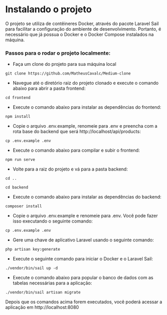 # Instalando o projeto

O projeto se utiliza de contêineres Docker, através do pacote Laravel Sail para facilitar a configuração do ambiente de desenvolvimento. Portanto, é necessário que já possua o Docker e o Docker Compose instalados na máquina.

### Passos para o rodar o projeto localmente:

- Faça um clone do projeto para sua máquina local
```shell
git clone https://github.com/MatheusCavalc/Medium-clone
```
- Navegue até o diretório raiz do projeto clonado e execute o comando abaixo para abrir a pasta frontend:
```shell
cd frontend
```
- Execute o comando abaixo para instalar as dependências do frontend:
```shell
npm install
```
- Copie o arquivo .env.example, renomeie para .env e preencha com a rota base do backend que será http://localhost/api/products:
```shell
cp .env.example .env
```
- Execute o comando abaixo para compilar e subir o frontend:
```shell
npm run serve
```
- Volte para a raiz do projeto e vá para a pasta backend:
```shell
cd ..
```
```shell
cd backend
```
- Execute o comando abaixo para instalar as dependências do backend:
```shell
composer install
```
- Copie o arquivo .env.example e renomeie para .env. Você pode fazer isso executando o seguinte comando:
```shell
cp .env.example .env
```
- Gere uma chave de aplicativo Laravel usando o seguinte comando:
```shell
php artisan key:generate
```
- Execute o seguinte comando para iniciar o Docker e o Laravel Sail:
```shell
./vendor/bin/sail up -d
```
- Execute o comando abaixo para popular o banco de dados com as tabelas necessárias para a aplicação:
```shell
./vendor/bin/sail artisan migrate
```

Depois que os comandos acima forem executados, você poderá acessar a aplicação em http://localhost:8080
